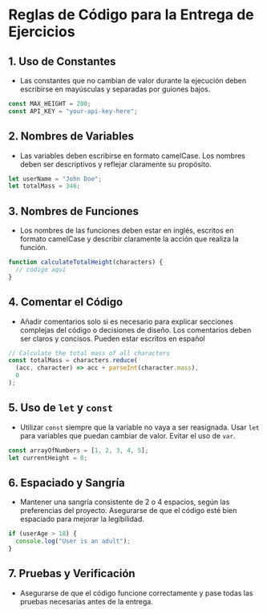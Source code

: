 # Reglas de Código para la Entrega de Ejercicios

## 1. Uso de Constantes

- Las constantes que no cambian de valor durante la ejecución deben escribirse en mayúsculas y separadas por guiones bajos.

```javascript
const MAX_HEIGHT = 200;
const API_KEY = "your-api-key-here";
```

## 2. Nombres de Variables

- Las variables deben escribirse en formato camelCase. Los nombres deben ser descriptivos y reflejar claramente su propósito.

```javascript
let userName = "John Doe";
let totalMass = 346;
```

## 3. Nombres de Funciones

- Los nombres de las funciones deben estar en inglés, escritos en formato camelCase y describir claramente la acción que realiza la función.

```javascript
function calculateTotalHeight(characters) {
  // código aquí
}
```

## 4. Comentar el Código

- Añadir comentarios solo si es necesario para explicar secciones complejas del código o decisiones de diseño. Los comentarios deben ser claros y concisos. Pueden estar escritos en español

```javascript
// Calculate the total mass of all characters
const totalMass = characters.reduce(
  (acc, character) => acc + parseInt(character.mass),
  0
);
```

## 5. Uso de `let` y `const`

- Utilizar `const` siempre que la variable no vaya a ser reasignada. Usar `let` para variables que puedan cambiar de valor. Evitar el uso de `var`.

```javascript
const arrayOfNumbers = [1, 2, 3, 4, 5];
let currentHeight = 0;
```

## 6. Espaciado y Sangría

- Mantener una sangría consistente de 2 o 4 espacios, según las preferencias del proyecto. Asegurarse de que el código esté bien espaciado para mejorar la legibilidad.

```javascript
if (userAge > 18) {
  console.log("User is an adult");
}
```

## 7. Pruebas y Verificación

- Asegurarse de que el código funcione correctamente y pase todas las pruebas necesarias antes de la entrega.
